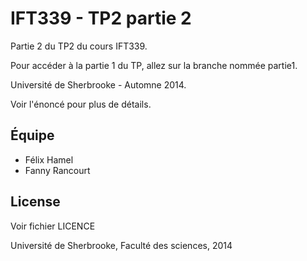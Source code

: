 IFT339 - TP2 partie 2
==================

Partie 2 du TP2 du cours IFT339.

Pour accéder à la partie 1 du TP, allez sur la branche nommée partie1.

Université de Sherbrooke - Automne 2014.

Voir l'énoncé pour plus de détails.


Équipe
----
 - Félix Hamel
 - Fanny Rancourt

License
----
Voir fichier LICENCE

Université de Sherbrooke, Faculté des sciences, 2014
